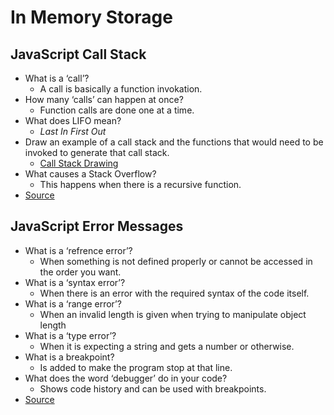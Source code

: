 # In Memory Storage

## JavaScript Call Stack

- What is a ‘call’?
  - A call is basically a function invokation.
- How many ‘calls’ can happen at once?
  - Function calls are done one at a time.
- What does LIFO mean?
  - *Last In First Out*
- Draw an example of a call stack and the functions that would need to be invoked to generate that call stack.
  - [Call Stack Drawing](/call-stack.png)
- What causes a Stack Overflow?
  - This happens when there is a recursive function.
- [Source](https://www.freecodecamp.org/news/understanding-the-javascript-call-stack-861e41ae61d4)

## JavaScript Error Messages

- What is a ‘refrence error’?
  - When something is not defined properly or cannot be accessed in the order you want.
- What is a ‘syntax error’?
  - When there is an error with the required syntax of the code itself.
- What is a ‘range error’?
  - When an invalid length is given when trying to manipulate object length
- What is a ‘type error’?
  - When it is expecting a string and gets a number or otherwise.
- What is a breakpoint?
  - Is added to make the program stop at that line. 
- What does the word ‘debugger’ do in your code?
  - Shows code history and can be used with breakpoints.
- [Source](https://canvas.instructure.com/courses/4190310/discussion_topics/13850940)
